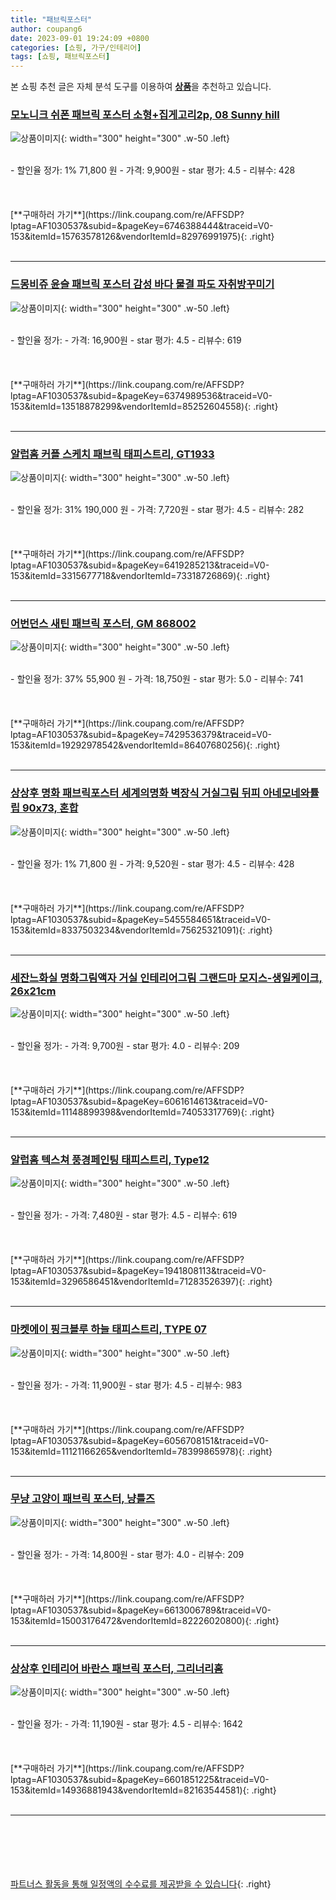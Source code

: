 ```yaml
---
title: "패브릭포스터"
author: coupang6
date: 2023-09-01 19:24:09 +0800
categories: [쇼핑, 가구/인테리어]
tags: [쇼핑, 패브릭포스터]
---
```


본 쇼핑 추천 글은 자체 분석 도구를 이용하여 [**상품**](https://link.coupang.com/a/bao1ui)을 추천하고 있습니다.

### [모노니크 쉬폰 패브릭 포스터 소형+집게고리2p, 08 Sunny hill](https://link.coupang.com/re/AFFSDP?lptag=AF1030537&subid=&pageKey=6746388444&traceid=V0-153&itemId=15763578126&vendorItemId=82976991975)

![상품이미지](https://thumbnail6.coupangcdn.com/thumbnails/remote/230x230ex/image/rs_quotation_api/kdctyoc1/8e8f3e0296d944ef81fded040e6e46c5.jpg){: width="300" height="300" .w-50 .left}


<br>
- 할인율 정가: 1%  71,800   원
- 가격: 9,900원
- star 평가: 4.5
- 리뷰수: 428
<br>
<br>
<br>
<br>
[**구매하러 가기**](https://link.coupang.com/re/AFFSDP?lptag=AF1030537&subid=&pageKey=6746388444&traceid=V0-153&itemId=15763578126&vendorItemId=82976991975){: .right}
<br>
<br>

---

### [드몽비쥬 윤슬 패브릭 포스터 감성 바다 물결 파도 자취방꾸미기](https://link.coupang.com/re/AFFSDP?lptag=AF1030537&subid=&pageKey=6374989536&traceid=V0-153&itemId=13518878299&vendorItemId=85252604558)

![상품이미지](https://thumbnail10.coupangcdn.com/thumbnails/remote/230x230ex/image/vendor_inventory/0c60/1bd80dac1b39b0c5561188516fc60b7791046548679465f75e1bf62740cf.jpg){: width="300" height="300" .w-50 .left}


<br>
- 할인율 정가: 
- 가격: 16,900원
- star 평가: 4.5
- 리뷰수: 619
<br>
<br>
<br>
<br>
[**구매하러 가기**](https://link.coupang.com/re/AFFSDP?lptag=AF1030537&subid=&pageKey=6374989536&traceid=V0-153&itemId=13518878299&vendorItemId=85252604558){: .right}
<br>
<br>

---

### [알럽홈 커플 스케치 패브릭 태피스트리, GT1933](https://link.coupang.com/re/AFFSDP?lptag=AF1030537&subid=&pageKey=6419285213&traceid=V0-153&itemId=3315677718&vendorItemId=73318726869)

![상품이미지](https://thumbnail10.coupangcdn.com/thumbnails/remote/230x230ex/image/vendor_inventory/d16a/99dbd23106661619fbc23367b29ef977d13847c685d85f9467606d2558d9.jpg){: width="300" height="300" .w-50 .left}


<br>
- 할인율 정가: 31%  190,000   원
- 가격: 7,720원
- star 평가: 4.5
- 리뷰수: 282
<br>
<br>
<br>
<br>
[**구매하러 가기**](https://link.coupang.com/re/AFFSDP?lptag=AF1030537&subid=&pageKey=6419285213&traceid=V0-153&itemId=3315677718&vendorItemId=73318726869){: .right}
<br>
<br>

---

### [어번던스 새틴 패브릭 포스터, GM 868002](https://link.coupang.com/re/AFFSDP?lptag=AF1030537&subid=&pageKey=7429536379&traceid=V0-153&itemId=19292978542&vendorItemId=86407680256)

![상품이미지](https://thumbnail8.coupangcdn.com/thumbnails/remote/230x230ex/image/retail/images/2023/06/28/11/3/c1af9b6c-9e4b-4ba6-b762-89d545ada6cf.jpg){: width="300" height="300" .w-50 .left}


<br>
- 할인율 정가: 37%  55,900   원
- 가격: 18,750원
- star 평가: 5.0
- 리뷰수: 741
<br>
<br>
<br>
<br>
[**구매하러 가기**](https://link.coupang.com/re/AFFSDP?lptag=AF1030537&subid=&pageKey=7429536379&traceid=V0-153&itemId=19292978542&vendorItemId=86407680256){: .right}
<br>
<br>

---

### [상상후 명화 패브릭포스터 세계의명화 벽장식 거실그림 뒤피 아네모네와튤립 90x73, 혼합](https://link.coupang.com/re/AFFSDP?lptag=AF1030537&subid=&pageKey=5455584651&traceid=V0-153&itemId=8337503234&vendorItemId=75625321091)

![상품이미지](https://thumbnail8.coupangcdn.com/thumbnails/remote/230x230ex/image/vendor_inventory/3bb0/2c6c9cc98494d0b332b9550e35bfcfa8d09ad5fb38303d35b21153d10dca.jpg){: width="300" height="300" .w-50 .left}


<br>
- 할인율 정가: 1%  71,800   원
- 가격: 9,520원
- star 평가: 4.5
- 리뷰수: 428
<br>
<br>
<br>
<br>
[**구매하러 가기**](https://link.coupang.com/re/AFFSDP?lptag=AF1030537&subid=&pageKey=5455584651&traceid=V0-153&itemId=8337503234&vendorItemId=75625321091){: .right}
<br>
<br>

---

### [세잔느화실 명화그림액자 거실 인테리어그림 그랜드마 모지스-생일케이크, 26x21cm](https://link.coupang.com/re/AFFSDP?lptag=AF1030537&subid=&pageKey=6061614613&traceid=V0-153&itemId=11148899398&vendorItemId=74053317769)

![상품이미지](https://thumbnail6.coupangcdn.com/thumbnails/remote/230x230ex/image/vendor_inventory/1ea5/71d6a3cd89239fdf3f1f1bea53b5d90c27df7fdc2fe0bc9e4da213d2100f.jpg){: width="300" height="300" .w-50 .left}


<br>
- 할인율 정가: 
- 가격: 9,700원
- star 평가: 4.0
- 리뷰수: 209
<br>
<br>
<br>
<br>
[**구매하러 가기**](https://link.coupang.com/re/AFFSDP?lptag=AF1030537&subid=&pageKey=6061614613&traceid=V0-153&itemId=11148899398&vendorItemId=74053317769){: .right}
<br>
<br>

---

### [알럽홈 텍스쳐 풍경페인팅 태피스트리, Type12](https://link.coupang.com/re/AFFSDP?lptag=AF1030537&subid=&pageKey=1941808113&traceid=V0-153&itemId=3296586451&vendorItemId=71283526397)

![상품이미지](https://thumbnail8.coupangcdn.com/thumbnails/remote/230x230ex/image/retail/images/2020/08/06/16/8/f158a93d-5414-4ae1-9b3c-98d3dfc890ad.jpg){: width="300" height="300" .w-50 .left}


<br>
- 할인율 정가: 
- 가격: 7,480원
- star 평가: 4.5
- 리뷰수: 619
<br>
<br>
<br>
<br>
[**구매하러 가기**](https://link.coupang.com/re/AFFSDP?lptag=AF1030537&subid=&pageKey=1941808113&traceid=V0-153&itemId=3296586451&vendorItemId=71283526397){: .right}
<br>
<br>

---

### [마켓에이 핑크블루 하늘 태피스트리, TYPE 07](https://link.coupang.com/re/AFFSDP?lptag=AF1030537&subid=&pageKey=6056708151&traceid=V0-153&itemId=11121166265&vendorItemId=78399865978)

![상품이미지](https://thumbnail6.coupangcdn.com/thumbnails/remote/230x230ex/image/retail/images/4282122695197449-110e85d3-c07f-44bc-8bc2-bebb47d0c079.jpg){: width="300" height="300" .w-50 .left}


<br>
- 할인율 정가: 
- 가격: 11,900원
- star 평가: 4.5
- 리뷰수: 983
<br>
<br>
<br>
<br>
[**구매하러 가기**](https://link.coupang.com/re/AFFSDP?lptag=AF1030537&subid=&pageKey=6056708151&traceid=V0-153&itemId=11121166265&vendorItemId=78399865978){: .right}
<br>
<br>

---

### [무냥 고양이 패브릭 포스터, 냥틀즈](https://link.coupang.com/re/AFFSDP?lptag=AF1030537&subid=&pageKey=6613006789&traceid=V0-153&itemId=15003176472&vendorItemId=82226020800)

![상품이미지](https://thumbnail9.coupangcdn.com/thumbnails/remote/230x230ex/image/vendor_inventory/a9ee/8c7d84feee07d9910809411f9e0d4f6c7d3738259a5f5c1bd47f9871b372.jpg){: width="300" height="300" .w-50 .left}


<br>
- 할인율 정가: 
- 가격: 14,800원
- star 평가: 4.0
- 리뷰수: 209
<br>
<br>
<br>
<br>
[**구매하러 가기**](https://link.coupang.com/re/AFFSDP?lptag=AF1030537&subid=&pageKey=6613006789&traceid=V0-153&itemId=15003176472&vendorItemId=82226020800){: .right}
<br>
<br>

---

### [상상후 인테리어 바란스 패브릭 포스터, 그리너리홈](https://link.coupang.com/re/AFFSDP?lptag=AF1030537&subid=&pageKey=6601851225&traceid=V0-153&itemId=14936881943&vendorItemId=82163544581)

![상품이미지](https://thumbnail6.coupangcdn.com/thumbnails/remote/230x230ex/image/rs_quotation_api/jgb2jgub/5490a466513443f592ae944cde802428.jpg){: width="300" height="300" .w-50 .left}


<br>
- 할인율 정가: 
- 가격: 11,190원
- star 평가: 4.5
- 리뷰수: 1642
<br>
<br>
<br>
<br>
[**구매하러 가기**](https://link.coupang.com/re/AFFSDP?lptag=AF1030537&subid=&pageKey=6601851225&traceid=V0-153&itemId=14936881943&vendorItemId=82163544581){: .right}
<br>
<br>

---
<br><br><br><br><br> [파트너스 활동을 통해 일정액의 수수료를 제공받을 수 있습니다](https://link.coupang.com/a/bao1ui){: .right}